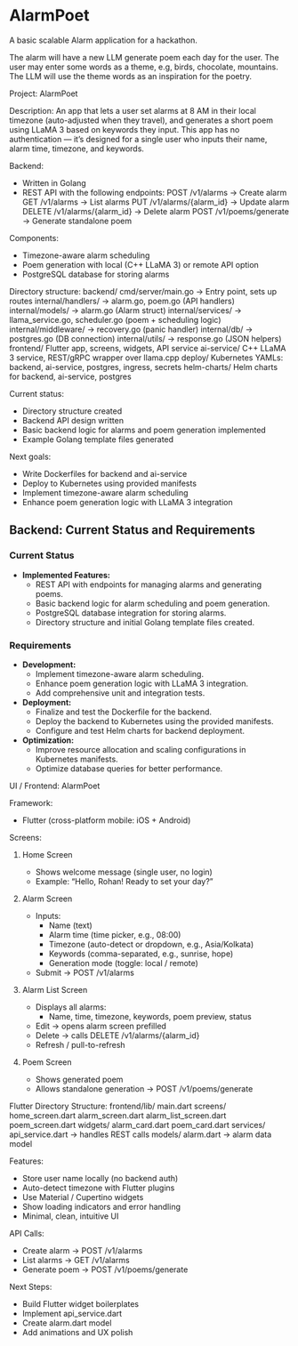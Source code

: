 # AlarmPoet
A basic scalable Alarm application for a hackathon.

The alarm will have a new LLM generate poem each day for the user. The user may enter some words as a theme, e.g, birds, chocolate, mountains. The LLM will use the theme words as an inspiration for the poetry. 

Project: AlarmPoet

Description:
An app that lets a user set alarms at 8 AM in their local timezone (auto-adjusted when they travel), and generates a short poem using LLaMA 3 based on keywords they input. This app has no authentication — it’s designed for a single user who inputs their name, alarm time, timezone, and keywords.

Backend:
- Written in Golang
- REST API with the following endpoints:
    POST /v1/alarms → Create alarm
    GET /v1/alarms → List alarms
    PUT /v1/alarms/{alarm_id} → Update alarm
    DELETE /v1/alarms/{alarm_id} → Delete alarm
    POST /v1/poems/generate → Generate standalone poem

Components:
- Timezone-aware alarm scheduling
- Poem generation with local (C++ LLaMA 3) or remote API option
- PostgreSQL database for storing alarms

Directory structure:
backend/
  cmd/server/main.go → Entry point, sets up routes
  internal/handlers/ → alarm.go, poem.go (API handlers)
  internal/models/ → alarm.go (Alarm struct)
  internal/services/ → llama_service.go, scheduler.go (poem + scheduling logic)
  internal/middleware/ → recovery.go (panic handler)
  internal/db/ → postgres.go (DB connection)
  internal/utils/ → response.go (JSON helpers)
frontend/
  Flutter app, screens, widgets, API service
ai-service/
  C++ LLaMA 3 service, REST/gRPC wrapper over llama.cpp
deploy/
  Kubernetes YAMLs: backend, ai-service, postgres, ingress, secrets
helm-charts/
  Helm charts for backend, ai-service, postgres

Current status:
- Directory structure created
- Backend API design written
- Basic backend logic for alarms and poem generation implemented
- Example Golang template files generated

Next goals:
- Write Dockerfiles for backend and ai-service
- Deploy to Kubernetes using provided manifests
- Implement timezone-aware alarm scheduling
- Enhance poem generation logic with LLaMA 3 integration

## Backend: Current Status and Requirements

### Current Status
- **Implemented Features:**
  - REST API with endpoints for managing alarms and generating poems.
  - Basic backend logic for alarm scheduling and poem generation.
  - PostgreSQL database integration for storing alarms.
  - Directory structure and initial Golang template files created.

### Requirements
- **Development:**
  - Implement timezone-aware alarm scheduling.
  - Enhance poem generation logic with LLaMA 3 integration.
  - Add comprehensive unit and integration tests.
- **Deployment:**
  - Finalize and test the Dockerfile for the backend.
  - Deploy the backend to Kubernetes using the provided manifests.
  - Configure and test Helm charts for backend deployment.
- **Optimization:**
  - Improve resource allocation and scaling configurations in Kubernetes manifests.
  - Optimize database queries for better performance.

UI / Frontend: AlarmPoet

Framework:
- Flutter (cross-platform mobile: iOS + Android)

Screens:
1. Home Screen
   - Shows welcome message (single user, no login)
   - Example: “Hello, Rohan! Ready to set your day?”

2. Alarm Screen
   - Inputs:
     - Name (text)
     - Alarm time (time picker, e.g., 08:00)
     - Timezone (auto-detect or dropdown, e.g., Asia/Kolkata)
     - Keywords (comma-separated, e.g., sunrise, hope)
     - Generation mode (toggle: local / remote)
   - Submit → POST /v1/alarms

3. Alarm List Screen
   - Displays all alarms:
     - Name, time, timezone, keywords, poem preview, status
   - Edit → opens alarm screen prefilled
   - Delete → calls DELETE /v1/alarms/{alarm_id}
   - Refresh / pull-to-refresh

4. Poem Screen
   - Shows generated poem
   - Allows standalone generation → POST /v1/poems/generate

Flutter Directory Structure:
frontend/lib/
  main.dart
  screens/
    home_screen.dart
    alarm_screen.dart
    alarm_list_screen.dart
    poem_screen.dart
  widgets/
    alarm_card.dart
    poem_card.dart
  services/
    api_service.dart → handles REST calls
  models/
    alarm.dart → alarm data model

Features:
- Store user name locally (no backend auth)
- Auto-detect timezone with Flutter plugins
- Use Material / Cupertino widgets
- Show loading indicators and error handling
- Minimal, clean, intuitive UI

API Calls:
- Create alarm → POST /v1/alarms
- List alarms → GET /v1/alarms
- Generate poem → POST /v1/poems/generate

Next Steps:
- Build Flutter widget boilerplates
- Implement api_service.dart
- Create alarm.dart model
- Add animations and UX polish